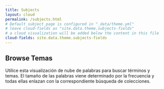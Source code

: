 ```yaml
---
title: Subjects
layout: cloud
permalink: /subjects.html
# Default subject page is configured in "_data/theme.yml"
# leave cloud-fields as "site.data.theme.subjects-fields"
# a cloud visualization will be added below the content in this file
cloud-fields: site.data.theme.subjects-fields
---
```


## Browse Temas

Utilice esta visualización de nube de palabras para buscar términos y temas.
El tamaño de las palabras viene determinado por la frecuencia y todas ellas enlazan con la correspondiente búsqueda de colecciones.
